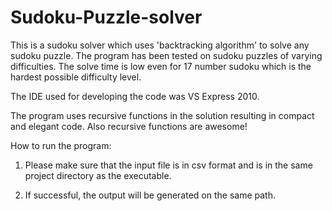 # Sudoku-Puzzle-solver

This is a sudoku solver which uses 'backtracking algorithm' to solve any sudoku puzzle. The program has been tested on sudoku puzzles of varying difficulties. The solve time is low even for 17 number sudoku which is the hardest possible difficulty level.

The IDE used for developing the code was VS Express 2010.

The program uses recursive functions in the solution resulting in compact and elegant code. Also recursive functions are awesome!

How to run the program:

1. Please make sure that the input file is in csv format and is in the same project directory 
    as the executable.

2. If successful, the output will be generated on the same path.
